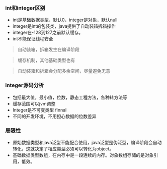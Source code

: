### int和integer区别
- int是基础数据类型，默认0，integer是对象，默认null
- integer是int的包装类，java提供了自动装箱拆箱操作
- integer在-128到127之前默认缓存。
- int不能保证线程安全

> 自动装箱，拆箱发生在编译阶段

> 缓存机制，其他基础类型也有

> 自动装箱和拆箱会分配多余空间，尽量避免无意


### integer源码分析
- 包括最大值，最小值，位数，静态工程方法，各种转方法等
- 缓存范围可以jvm调整
- Integer是不可变类型 finnal
- 不同的开发环境，不用担心数据的位数差异



### 局限性
- 原始数据类型和java泛型不能配合使用，java泛型是伪泛型，编译阶段会自动转化，这就决定了相应类型必须可以转化为object。
- 基础数据类型数组，在内存中是一段连续的内存。对象数组存储的是对象引用，低效。
